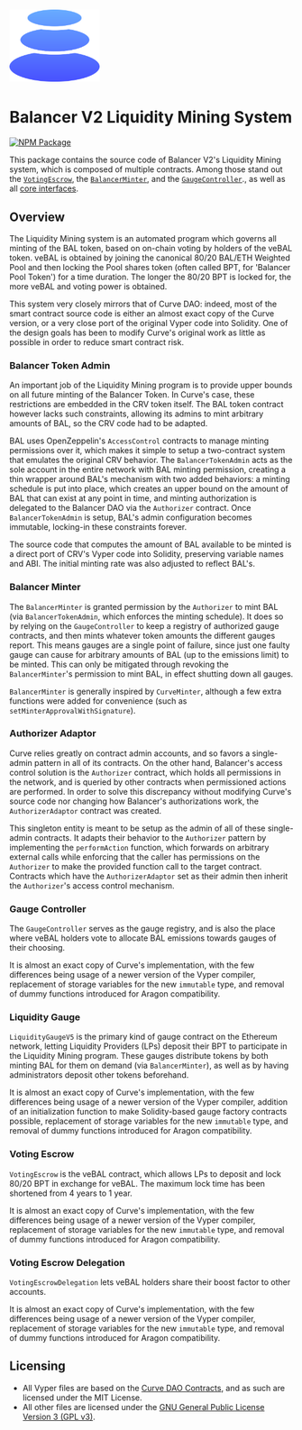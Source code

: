 # <img src="../../logo.svg" alt="Balancer" height="128px">

# Balancer V2 Liquidity Mining System

[![NPM Package](https://img.shields.io/npm/v/@balancer-labs/v2-liquidity-mining.svg)](https://www.npmjs.org/package/@balancer-labs/v2-liquidity-mining)

This package contains the source code of Balancer V2's Liquidity Mining system, which is composed of multiple contracts. Among those stand out the [`VotingEscrow`](./contracts/VotingEscrow.vy), the [`BalancerMinter`](./contracts/BalancerMinter.sol), and the [`GaugeController`](./contracts/GaugeController.vy)., as well as all [core interfaces](./contracts/interfaces).

## Overview

The Liquidity Mining system is an automated program which governs all minting of the BAL token, based on on-chain voting by holders of the veBAL token. veBAL is obtained by joining the canonical 80/20 BAL/ETH Weighted Pool and then locking the Pool shares token (often called BPT, for 'Balancer Pool Token') for a time duration. The longer the 80/20 BPT is locked for, the more veBAL and voting power is obtained.

This system very closely mirrors that of Curve DAO: indeed, most of the smart contract source code is either an almost exact copy of the Curve version, or a very close port of the original Vyper code into Solidity. One of the design goals has been to modify Curve's original work as little as possible in order to reduce smart contract risk.

### Balancer Token Admin

An important job of the Liquidity Mining program is to provide upper bounds on all future minting of the Balancer Token. In Curve's case, these restrictions are embedded in the CRV token itself. The BAL token contract however lacks such constraints, allowing its admins to mint arbitrary amounts of BAL, so the CRV code had to be adapted.

BAL uses OpenZeppelin's `AccessControl` contracts to manage minting permissions over it, which makes it simple to setup a two-contract system that emulates the original CRV behavior. The `BalancerTokenAdmin` acts as the sole account in the entire network with BAL minting permission, creating a thin wrapper around BAL's mechanism with two added behaviors: a minting schedule is put into place, which creates an upper bound on the amount of BAL that can exist at any point in time, and minting authorization is delegated to the Balancer DAO via the `Authorizer` contract. Once `BalancerTokenAdmin` is setup, BAL's admin configuration becomes immutable, locking-in these constraints forever.

The source code that computes the amount of BAL available to be minted is a direct port of CRV's Vyper code into Solidity, preserving variable names and ABI. The initial minting rate was also adjusted to reflect BAL's.

### Balancer Minter

The `BalancerMinter` is granted permission by the `Authorizer` to mint BAL (via `BalancerTokenAdmin`, which enforces the minting schedule). It does so by relying on the `GaugeController` to keep a registry of authorized gauge contracts, and then mints whatever token amounts the different gauges report. This means gauges are a single point of failure, since just one faulty gauge can cause for arbitrary amounts of BAL (up to the emissions limit) to be minted. This can only be mitigated through revoking the `BalancerMinter`'s permission to mint BAL, in effect shutting down all gauges.

`BalancerMinter` is generally inspired by `CurveMinter`, although a few extra functions were added for convenience (such as `setMinterApprovalWithSignature`).

### Authorizer Adaptor

Curve relies greatly on contract admin accounts, and so favors a single-admin pattern in all of its contracts. On the other hand, Balancer's access control solution is the `Authorizer` contract, which holds all permissions in the network, and is queried by other contracts when permissioned actions are performed. In order to solve this discrepancy without modifying Curve's source code nor changing how Balancer's authorizations work, the `AuthorizerAdaptor` contract was created.

This singleton entity is meant to be setup as the admin of all of these single-admin contracts. It adapts their behavior to the `Authorizer` pattern by implementing the `performAction` function, which forwards on arbitrary external calls while enforcing that the caller has permissions on the `Authorizer` to make the provided function call to the target contract. Contracts which have the `AuthorizerAdaptor` set as their admin then inherit the `Authorizer`'s access control mechanism.

### Gauge Controller

The `GaugeController` serves as the gauge registry, and is also the place where veBAL holders vote to allocate BAL emissions towards gauges of their choosing.

It is almost an exact copy of Curve's implementation, with the few differences being usage of a newer version of the Vyper compiler, replacement of storage variables for the new `immutable` type, and removal of dummy functions introduced for Aragon compatibility.

### Liquidity Gauge

`LiquidityGaugeV5` is the primary kind of gauge contract on the Ethereum network, letting Liquidity Providers (LPs) deposit their BPT to participate in the Liquidity Mining program. These gauges distribute tokens by both minting BAL for them on demand (via `BalancerMinter`), as well as by having administrators deposit other tokens beforehand.

It is almost an exact copy of Curve's implementation, with the few differences being usage of a newer version of the Vyper compiler, addition of an initialization function to make Solidity-based gauge factory contracts possible, replacement of storage variables for the new `immutable` type, and removal of dummy functions introduced for Aragon compatibility.

### Voting Escrow

`VotingEscrow` is the veBAL contract, which allows LPs to deposit and lock 80/20 BPT in exchange for veBAL. The maximum lock time has been shortened from 4 years to 1 year.

It is almost an exact copy of Curve's implementation, with the few differences being usage of a newer version of the Vyper compiler, replacement of storage variables for the new `immutable` type, and removal of dummy functions introduced for Aragon compatibility.

### Voting Escrow Delegation

`VotingEscrowDelegation` lets veBAL holders share their boost factor to other accounts.

It is almost an exact copy of Curve's implementation, with the few differences being usage of a newer version of the Vyper compiler, replacement of storage variables for the new `immutable` type, and removal of dummy functions introduced for Aragon compatibility.

## Licensing

- All Vyper files are based on the [Curve DAO Contracts](https://github.com/curvefi/curve-dao-contracts), and as such are licensed under the MIT License.
- All other files are licensed under the [GNU General Public License Version 3 (GPL v3)](../../LICENSE).
